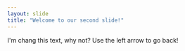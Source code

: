 ```yaml
---
layout: slide
title: "Welcome to our second slide!"
---
```

I'm chang this text, why not?
Use the left arrow to go back!
